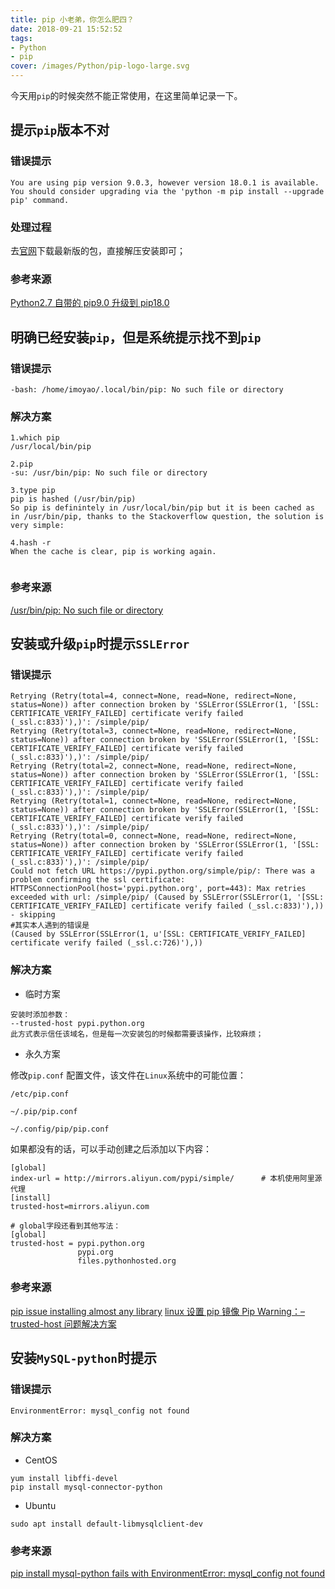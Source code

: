 ```yaml
---
title: pip 小老弟，你怎么肥四？
date: 2018-09-21 15:52:52
tags: 
- Python
- pip
cover: /images/Python/pip-logo-large.svg
---
```


今天用`pip`的时候突然不能正常使用，在这里简单记录一下。
<!--more-->

## 提示`pip`版本不对

### 错误提示

```plain
You are using pip version 9.0.3, however version 18.0.1 is available.
You should consider upgrading via the 'python -m pip install --upgrade pip' command. 
```
### 处理过程

去[官网](https://pypi.org/project/pip/)下载最新版的包，直接解压安装即可；

### 参考来源

[Python2.7 自带的 pip9.0 升级到 pip18.0](https://blog.csdn.net/XavierDarkness/article/details/81234066)

## 明确已经安装`pip`，但是系统提示找不到`pip`

### 错误提示

```plain
-bash: /home/imoyao/.local/bin/pip: No such file or directory
```
### 解决方案

```shell
1.which pip 
/usr/local/bin/pip

2.pip 
-su: /usr/bin/pip: No such file or directory

3.type pip 
pip is hashed (/usr/bin/pip) 
So pip is definintely in /usr/local/bin/pip but it is been cached as in /usr/bin/pip, thanks to the Stackoverflow question, the solution is very simple:

4.hash -r 
When the cache is clear, pip is working again.
 
```
### 参考来源

[/usr/bin/pip: No such file or directory](https://blog.csdn.net/qq_32755575/article/details/80443714)

## 安装或升级`pip`时提示`SSLError`

### 错误提示

```plain
Retrying (Retry(total=4, connect=None, read=None, redirect=None, status=None)) after connection broken by 'SSLError(SSLError(1, '[SSL: CERTIFICATE_VERIFY_FAILED] certificate verify failed (_ssl.c:833)'),)': /simple/pip/
Retrying (Retry(total=3, connect=None, read=None, redirect=None, status=None)) after connection broken by 'SSLError(SSLError(1, '[SSL: CERTIFICATE_VERIFY_FAILED] certificate verify failed (_ssl.c:833)'),)': /simple/pip/
Retrying (Retry(total=2, connect=None, read=None, redirect=None, status=None)) after connection broken by 'SSLError(SSLError(1, '[SSL: CERTIFICATE_VERIFY_FAILED] certificate verify failed (_ssl.c:833)'),)': /simple/pip/
Retrying (Retry(total=1, connect=None, read=None, redirect=None, status=None)) after connection broken by 'SSLError(SSLError(1, '[SSL: CERTIFICATE_VERIFY_FAILED] certificate verify failed (_ssl.c:833)'),)': /simple/pip/
Retrying (Retry(total=0, connect=None, read=None, redirect=None, status=None)) after connection broken by 'SSLError(SSLError(1, '[SSL: CERTIFICATE_VERIFY_FAILED] certificate verify failed (_ssl.c:833)'),)': /simple/pip/
Could not fetch URL https://pypi.python.org/simple/pip/: There was a problem confirming the ssl certificate: HTTPSConnectionPool(host='pypi.python.org', port=443): Max retries exceeded with url: /simple/pip/ (Caused by SSLError(SSLError(1, '[SSL: CERTIFICATE_VERIFY_FAILED] certificate verify failed (_ssl.c:833)'),)) - skipping
#其实本人遇到的错误是
(Caused by SSLError(SSLError(1, u'[SSL: CERTIFICATE_VERIFY_FAILED] certificate verify failed (_ssl.c:726)'),))
```
### 解决方案

- 临时方案

```plain
安装时添加参数：
--trusted-host pypi.python.org
此方式表示信任该域名，但是每一次安装包的时候都需要该操作，比较麻烦；
```
- 永久方案

修改`pip.conf` 配置文件，该文件在`Linux`系统中的可能位置：
```plain
/etc/pip.conf

~/.pip/pip.conf

~/.config/pip/pip.conf 
```
如果都没有的话，可以手动创建之后添加以下内容：

```plain
[global]
index-url = http://mirrors.aliyun.com/pypi/simple/      # 本机使用阿里源代理
[install]
trusted-host=mirrors.aliyun.com

# global字段还看到其他写法：
[global]
trusted-host = pypi.python.org
               pypi.org
               files.pythonhosted.org
```
### 参考来源

[pip issue installing almost any library](https://stackoverflow.com/questions/16370583/pip-issue-installing-almost-any-library)
[linux 设置 pip 镜像 Pip Warning：–trusted-host 问题解决方案](https://www.cnblogs.com/yudar/p/4657511.html)

## 安装`MySQL-python`时提示

### 错误提示
```plain
EnvironmentError: mysql_config not found
```
### 解决方案

- CentOS

```plain
yum install libffi-devel 
pip install mysql-connector-python
```

- Ubuntu

```plain
sudo apt install default-libmysqlclient-dev
```
### 参考来源
[pip install mysql-python fails with EnvironmentError: mysql_config not found](https://stackoverflow.com/questions/5178292/pip-install-mysql-python-fails-with-environmenterror-mysql-config-not-found)


